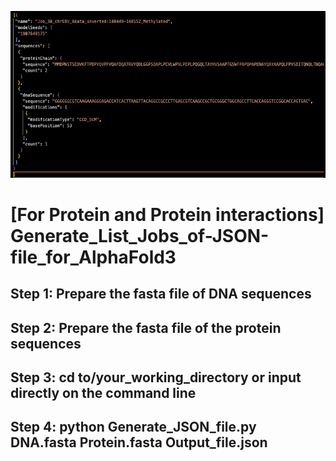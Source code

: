 ![image](https://github.com/truong128/Generate_List_Jobs_of-JSON-file_for_AlphaFold3/blob/main/JSON.png)

# [For Protein and Protein interactions] Generate_List_Jobs_of-JSON-file_for_AlphaFold3

## Step 1: Prepare the fasta file of DNA sequences

## Step 2: Prepare the fasta file of the protein sequences

## Step 3: cd to/your_working_directory or input directly on the command line

## Step 4: python Generate_JSON_file.py  DNA.fasta Protein.fasta  Output_file.json

